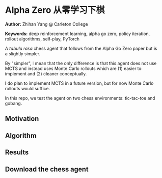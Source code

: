 # Alpha Zero 从零学习下棋

**Author:** Zhihan Yang @ Carleton College

**Keywords:** deep reinforcement learning, alpha go zero, policy iteration, rollout algorithms, self-play, PyTorch

A _tabula rasa_ chess agent that follows from the Alpha Go Zero paper but is a slightly simpler. 

By "simpler", I mean that the only difference is that this agent does not use MCTS and instead uses Monte Carlo rollouts which are (1) easier to implement and (2) cleaner conceptually.

I do plan to implement MCTS in a future version, but for now Monte Carlo rollouts would suffice.

In this repo, we test the agent on two chess environments: tic-tac-toe and gobang.

## Motivation


## Algorithm


## Results


## Download the chess agent
